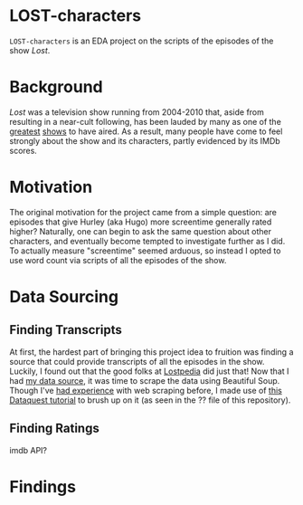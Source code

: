 # LOST-characters

`LOST-characters` is an EDA project on the scripts of the episodes of the show *Lost*. 



# Background

*Lost* was a television show running from 2004-2010 that, aside from resulting in a near-cult following, has been lauded by many as one of the [greatest](https://web.archive.org/web/20121022172014/http://entertainment.time.com/2007/09/06/the-100-best-tv-shows-of-all-time/slide/lost-2/) [shows](https://ew.com/article/2007/06/18/new-classics-tv/) to have aired. As a result, many people have come to feel strongly about the show and its characters, partly evidenced by its IMDb scores. 



# Motivation

The original motivation for the project came from a simple question: are episodes that give Hurley (aka Hugo) more screentime generally rated higher? Naturally, one can begin to ask the same question about other characters, and eventually become tempted to investigate further as I did. To actually measure "screentime" seemed arduous, so instead I opted to use word count via scripts of all the episodes of the show. 



# Data Sourcing

## Finding Transcripts

At first, the hardest part of bringing this project idea to fruition was finding a source that could provide transcripts of all the episodes in the show. Luckily, I found out that the good folks at [Lostpedia](https://lostpedia.fandom.com/wiki/Main_Page) did just that! Now that I had [my data source](https://lostpedia.fandom.com/wiki/Portal:Transcripts), it was time to scrape the data using Beautiful Soup. Though I've [had experience](https://github.com/parsaha/imdb) with web scraping before, I made use of [this Dataquest tutorial](https://www.dataquest.io/blog/web-scraping-beautifulsoup/) to brush up on it (as seen in the ?? file of this repository). 


## Finding Ratings

imdb API? 



# Findings
